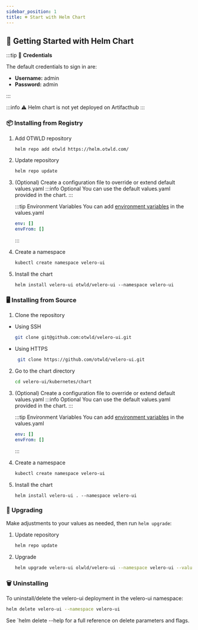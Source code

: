 ```yaml
---
sidebar_position: 1
title: ☸️ Start with Helm Chart
---
```


## 🚀 Getting Started with Helm Chart

:::tip 🔑 **Credentials**

The default credentials to sign in are:

- **Username:** admin
- **Password:** admin

:::

:::info ⚠️ Helm chart is not yet deployed on Artifacthub
:::

### 📦 Installing from Registry

1. Add OTWLD repository
    ```bash
    helm repo add otwld https://helm.otwld.com/
    ```

2. Update repository
    ```bash
    helm repo update
    ```

3. (Optional) Create a configuration file to override or extend default values.yaml
   :::info Optional
   You can use the default values.yaml provided in the chart.
   :::

   :::tip Environment Variables
   You can add [environment variables](/getting-started/environment-variables) in the values.yaml
      ```yaml
      env: []
      envFrom: []
      ``` 
   :::

4. Create a namespace
    ```bash
    kubectl create namespace velero-ui
    ```

5. Install the chart
    ```console
    helm install velero-ui otwld/velero-ui --namespace velero-ui
    ```

### 🖥️ Installing from Source

1. Clone the repository
  - Using SSH
      ```bash
      git clone git@github.com:otwld/velero-ui.git
      ```
  - Using HTTPS
     ```bash
      git clone https://github.com/otwld/velero-ui.git
      ```

2. Go to the chart directory
    ```bash
    cd velero-ui/kubernetes/chart
    ```
3. (Optional) Create a configuration file to override or extend default values.yaml
   :::info Optional
   You can use the default values.yaml provided in the chart.
   :::

   :::tip Environment Variables
   You can add [environment variables](/getting-started/environment-variables) in the values.yaml
      ```yaml
      env: []
      envFrom: []
      ``` 
   :::
4. Create a namespace
    ```bash
    kubectl create namespace velero-ui
    ```
5. Install the chart
    ```console
    helm install velero-ui . --namespace velero-ui
    ```

### 🔄 Upgrading

Make adjustments to your values as needed, then run `helm upgrade`:

1. Update repository
    ```bash
    helm repo update
    ```

2. Upgrade
    ```bash
   helm upgrade velero-ui olwld/velero-ui --namespace velero-ui --values values.yaml

### 🗑 Uninstalling

To uninstall/delete the velero-ui deployment in the velero-ui namespace:

```bash
helm delete velero-ui --namespace velero-ui
```

See `helm delete --help for a full reference on delete parameters and flags.
